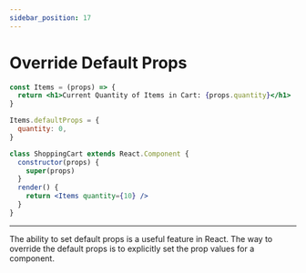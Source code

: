 ```yaml
---
sidebar_position: 17
---
```


# Override Default Props

```jsx
const Items = (props) => {
  return <h1>Current Quantity of Items in Cart: {props.quantity}</h1>
}

Items.defaultProps = {
  quantity: 0,
}

class ShoppingCart extends React.Component {
  constructor(props) {
    super(props)
  }
  render() {
    return <Items quantity={10} />
  }
}
```

---

The ability to set default props is a useful feature in React. The way to override the default props is to explicitly set the prop values for a component.
